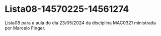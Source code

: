 # Lista08-14570225-14561274
Lista08 para a aula do dia 23/05/2024 da disciplina MAC0321 ministrada por Marcelo Finger.
